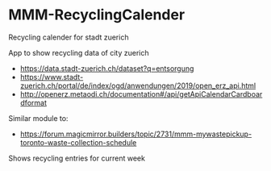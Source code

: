 # MMM-RecyclingCalender
Recycling calender for stadt zuerich

App to show recycling data of city zuerich 
- https://data.stadt-zuerich.ch/dataset?q=entsorgung
- https://www.stadt-zuerich.ch/portal/de/index/ogd/anwendungen/2019/open_erz_api.html
- http://openerz.metaodi.ch/documentation#/api/getApiCalendarCardboardformat

Similar module to: 
- https://forum.magicmirror.builders/topic/2731/mmm-mywastepickup-toronto-waste-collection-schedule


Shows recycling entries for current week 